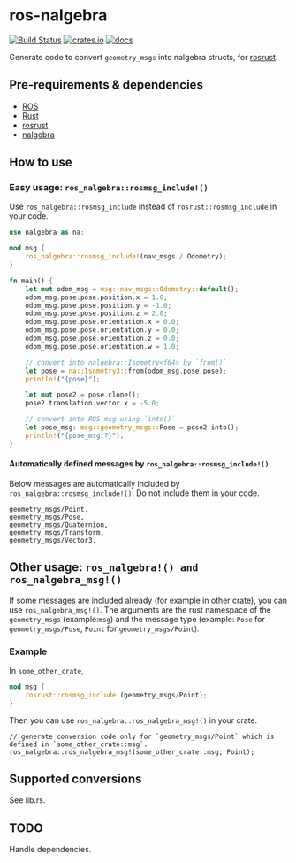 # ros-nalgebra

[![Build Status](https://img.shields.io/github/workflow/status/openrr/ros-nalgebra/CI/main)](https://github.com/openrr/ros-nalgebra/actions) [![crates.io](https://img.shields.io/crates/v/ros-nalgebra.svg)](https://crates.io/crates/ros-nalgebra) [![docs](https://docs.rs/ros-nalgebra/badge.svg)](https://docs.rs/ros-nalgebra)

Generate code to convert `geometry_msgs` into nalgebra structs, for [rosrust](https://github.com/adnanademovic/rosrust).

## Pre-requirements & dependencies

* [ROS](https://ros.org)
* [Rust](https://rust-lang.org)
* [rosrust](https://github.com/adnanademovic/rosrust)
* [nalgebra](https://nalgebra.org/)

## How to use

### Easy usage: `ros_nalgebra::rosmsg_include!()`

Use `ros_nalgebra::rosmsg_include` instead of `rosrust::rosmsg_include` in your code.

```rust
use nalgebra as na;

mod msg {
    ros_nalgebra::rosmsg_include!(nav_msgs / Odometry);
}

fn main() {
    let mut odom_msg = msg::nav_msgs::Odometry::default();
    odom_msg.pose.pose.position.x = 1.0;
    odom_msg.pose.pose.position.y = -1.0;
    odom_msg.pose.pose.position.z = 2.0;
    odom_msg.pose.pose.orientation.x = 0.0;
    odom_msg.pose.pose.orientation.y = 0.0;
    odom_msg.pose.pose.orientation.z = 0.0;
    odom_msg.pose.pose.orientation.w = 1.0;

    // convert into nalgebra::Isometry<f64> by `from()`
    let pose = na::Isometry3::from(odom_msg.pose.pose);
    println!("{pose}");

    let mut pose2 = pose.clone();
    pose2.translation.vector.x = -5.0;

    // convert into ROS msg using `into()`
    let pose_msg: msg::geometry_msgs::Pose = pose2.into();
    println!("{pose_msg:?}");
}
```

#### Automatically defined messages by `ros_nalgebra::rosmsg_include!()`

Below messages are automatically included by `ros_nalgebra::rosmsg_include!()`. Do not include them in your code.

```text
geometry_msgs/Point,
geometry_msgs/Pose,
geometry_msgs/Quaternion,
geometry_msgs/Transform,
geometry_msgs/Vector3,
```

## Other usage: `ros_nalgebra!() and ros_nalgebra_msg!()`

If some messages are included already (for example in other crate), you can use `ros_nalgebra_msg!()`. The arguments are the rust namespace of the `geometry_msgs` (example:`msg`) and the message type (example: `Pose` for `geometry_msgs/Pose`, `Point` for `geometry_msgs/Point`).

### Example

In `some_other_crate`,

```rust
mod msg {
    rosrust::rosmsg_include!(geometry_msgs/Point);
}
```

Then you can use `ros_nalgebra::ros_nalgebra_msg!()` in your crate.

```rust,ignore
// generate conversion code only for `geometry_msgs/Point` which is defined in `some_other_crate::msg`.
ros_nalgebra::ros_nalgebra_msg!(some_other_crate::msg, Point);
```

## Supported conversions

See lib.rs.

## TODO

Handle dependencies.
